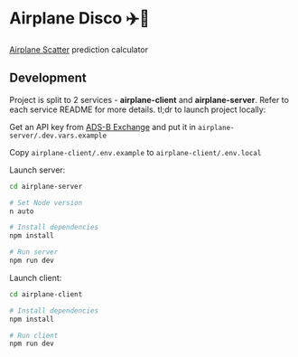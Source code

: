# Airplane Disco ✈️🪩

[Airplane Scatter](https://en.wikipedia.org/wiki/Airplane_scatter) prediction calculator

## Development

Project is split to 2 services - **airplane-client** and **airplane-server**. Refer to each service README for more details. tl;dr to launch project locally:

Get an API key from [ADS-B Exchange](https://www.adsbexchange.com/free-aircraft-scatter-data-via-rapidapi/) and put it in `airplane-server/.dev.vars.example`

Copy `airplane-client/.env.example` to `airplane-client/.env.local`

Launch server:
```sh
cd airplane-server

# Set Node version
n auto

# Install dependencies
npm install

# Run server
npm run dev
```

Launch client:
```sh
cd airplane-client

# Install dependencies
npm install

# Run client
npm run dev
```
